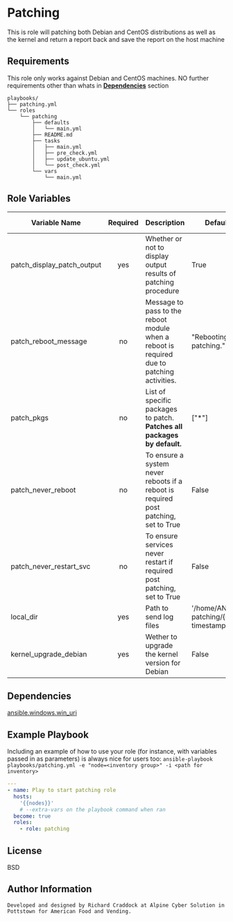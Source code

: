 # Patching

This is role will patching both Debian and CentOS distributions as well as the kernel and return a report back and save the report on the host machine

## Requirements

This role only works against Debian and CentOS machines.
NO further requirements other than whats in [**Dependencies**](#dependencies) section

```
playbooks/
├── patching.yml
└── roles
    └── patching
        ├── defaults
        │   └── main.yml
        ├── README.md
        ├── tasks
        │   ├── main.yml
        │   ├── pre_check.yml
        │   ├── update_ubuntu.yml
        │   └── post_check.yml
        └── vars
            └── main.yml
```

## Role Variables

| Variable Name              | Required | Description                                                                                | Default Value                                | Variable Type |
| -------------------------- | :------: | ------------------------------------------------------------------------------------------ | -------------------------------------------- | :-----------: |
| patch_display_patch_output |   yes    | Whether or not to display output results of patching procedure                             | True                                         |    boolean    |
| patch_reboot_message       |    no    | Message to pass to the reboot module when a reboot is required due to patching activities. | "Rebooting due to patching."                 |    string     |
| patch_pkgs                 |    no    | List of specific packages to patch. **Patches all packages by default.**                   | ["*"]                                        |     list      |
| patch_never_reboot         |    no    | To ensure a system never reboots if a reboot is required post patching, set to True        | False                                        |    boolean    |
| patch_never_restart_svc    |    no    | To ensure services never restart if required post patching, set to True                    | False                                        |    boolean    |
| local_dir                  |   yes    | Path to send log files                                                                     | '/home/ANSIBLE/sys-patching/{{ timestamp }}' |     PATH      |
| kernel_upgrade_debian      |   yes    | Wether to upgrade the kernel version for Debian                                            | False                                        |    boolean    |

## Dependencies

[ansible.windows.win_uri](https://docs.ansible.com/ansible/latest/collections/ansible/windows/win_uri_module.html#ansible-collections-ansible-windows-win-uri-module)

## Example Playbook

Including an example of how to use your role (for instance, with variables passed in as parameters) is always nice for users too:
`ansible-playbook playbooks/patching.yml -e "node=<inventory group>" -i <path for inventory>`

```yaml
---
- name: Play to start patching role
  hosts:
    '{{nodes}}'
    # --extra-vars on the playbook command when ran
  become: true
  roles:
    - role: patching
```

## License

BSD

## Author Information

```
Developed and designed by Richard Craddock at Alpine Cyber Solution in Pottstown for American Food and Vending.
```
